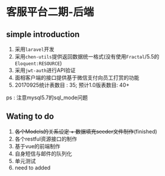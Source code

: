 # 客服平台二期-后端

## simple introduction
1. 采用`laravel`开发
2. 采用`chen-utils`提供返回数据统一格式(没有使用`Fractal`/5.5的`Eloquent:RESOURCE`)
3. 采用`jwt-auth`进行API验证 
4. 面相客户端的接口提供基于微信支付向员工打赏的功能
5. 20170925统计表数目 : 35; 预计1.0版表数目: 40+

ps : 注意mysql5.7的sql_mode问题
## Wating to do
1. ~~各个Models的关系设定 + 数据填充seeder文件制作~~(finished)
2. 各个restful资源接口的制作
3. 基于vue的前端制作
4. 自身短信与邮件的队列化
5. 单元测试
6. need to added